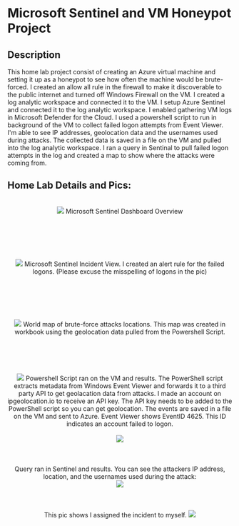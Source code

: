 <h1>Microsoft Sentinel and VM Honeypot Project</h1>

 

<h2>Description</h2>
This home lab project consist of creating an Azure virtual machine and setting it up as a honeypot to see how often the machine would be brute-forced. I created an allow all rule in the firewall to make it discoverable to the public internet and turned off Windows Firewall on the VM. I created a log analytic workspace and connected it to the VM. I setup Azure Sentinel and connected it to the log analytic workspace. I enabled gathering VM logs in Microsoft Defender for the Cloud. I used a powershell script to run in background of the VM to collect failed logon attempts from Event Viewer. I'm able to see IP addresses, geolocation data and the usernames used during attacks. The collected data is saved in a file on the VM and pulled into the log analytic workspace. I ran a query in Sentinal to pull failed logon attempts in the log and created a map to show where the attacks were coming from.
<br />



<h2>Home Lab Details and Pics:</h2>

<p align="center">
<br/>
<img src="https://i.imgur.com/bWHYL2V.png" <br />
Microsoft Sentinel Dashboard Overview
<br />
<br />
<br />
<br />
<br />
<p align="center">
<br/>
<img src="https://i.imgur.com/M0qef5j.png" <br />
Microsoft Sentinel Incident View. I created an alert rule for the failed logons. (Please excuse the misspelling of logons in the pic) 
<br />
<br />
<br />
<br />
<br />
<p align="center">
<br/>
<img src="https://i.imgur.com/vvzyLEb.png" <br />
World map of brute-force attacks locations. This map was created in workbook using the geolocation data pulled from the Powershell Script. 
<br />
<br />
<br />
<br />
<br />
<br/>
<img src="https://i.imgur.com/C7xlB9i.png" <br />
Powershell Script ran on the VM and results. The PowerShell script extracts metadata from Windows Event Viewer and forwards it to a third party API to get geolacation data from attacks. I made an account on ipgeolocation.io to receive an API key. The API key needs to be added to the PowerShell script so you can get geolocation. The events are saved in a file on the VM and sent to Azure. Event Viewer shows EventID 4625. This ID indicates an account failed to logon.
<br />
<br />
<img src="https://i.imgur.com/7xUyjNt.png"
<br />
<br />
<br />
<br />
<br />
Query ran in Sentinel and results. You can see the attackers IP address, location, and the usernames used during the attack:  <br/>
<img src="https://i.imgur.com/OqlKLR1.png"
<br />
<br />
<br />
<br />
<br />
This pic shows I assigned the incident to myself. 
<img src="https://i.imgur.com/PqoHVGW.png"
<br />
<br />

 <!--
 ```diff
- text in red
+ text in green
! text in orange
# text in gray
@@ text in purple (and bold)@@
```
--!>
